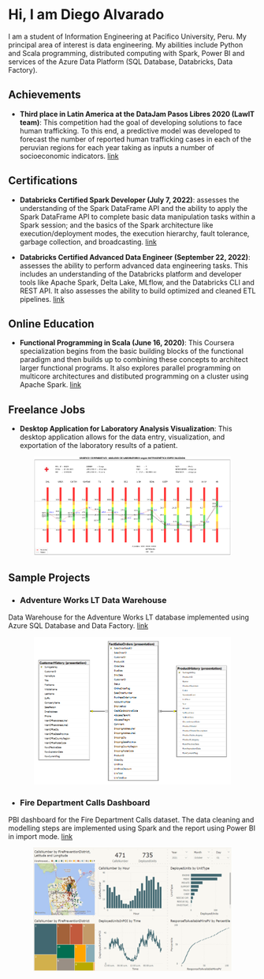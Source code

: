 
# Hi, I am Diego Alvarado

I am a student of Information Engineering at Pacifico University, Peru.
My principal area of interest is data engineering. 
My abilities include Python and Scala programming, distributed computing with Spark, 
Power BI and services of the Azure Data Platform (SQL Database, Databricks, Data Factory).


## Achievements

- **Third place in Latin America at the DataJam Pasos Libres 2020 (LawIT team)**: 
This competition had the goal of developing solutions to face human trafficking. 
To this end, a predictive model was developed to forecast the number of reported 
human trafficking cases in each of the peruvian regions for each year taking as 
inputs a number of socioeconomic indicators.
[link](https://fundacionpasoslibres.org/primera-datajam-mundial-contra-la-trata-de-personas/)

## Certifications

- **Databricks Certified Spark Developer (July 7, 2022)**: assesses the understanding of the Spark 
DataFrame API and the ability to apply the Spark DataFrame API to complete basic 
data manipulation tasks within a Spark session; and the basics of the Spark 
architecture like execution/deployment modes, the execution hierarchy, 
fault tolerance, garbage collection, and broadcasting.
[link](https://credentials.databricks.com/e5a9ae79-1f02-4df5-b7ac-ec8287d8ca87)


- **Databricks Certified Advanced Data Engineer (September 22, 2022)**: assesses the ability 
to perform advanced data engineering tasks. This includes an 
understanding of the Databricks platform and developer tools like Apache Spark, 
Delta Lake, MLflow, and the Databricks CLI and REST API. It also assesses the 
ability to build optimized and cleaned ETL pipelines. 
[link](https://credentials.databricks.com/d3a7698e-0371-4743-ac1a-b66099ef0f0f)

## Online Education

- **Functional Programming in Scala (June 16, 2020)**: This Coursera specialization begins from the basic building blocks of the functional paradigm and then builds up to combining these concepts to architect larger functional programs. It also explores parallel programming on multicore architectures and distibuted programming on a cluster using Apache Spark. [link](https://www.coursera.org/account/accomplishments/specialization/certificate/DZJPBXRTZS6L)

## Freelance Jobs

- **Desktop Application for Laboratory Analysis Visualization**: This desktop application allows for the data entry, visualization, and exportation of the laboratory results of a patient.

<p align="center">
<img src="images/lab_results.png" width="400" height="200"/>
</p>    


## Sample Projects

- ### Adventure Works LT Data Warehouse

Data Warehouse for the Adventure Works LT database implemented using Azure SQL 
Database and Data Factory. 
[link](https://github.com/DiegoAlvaradoRivera/AdvWorksLTDW)

<p align="center">
<img src="images/AdvWorksLTDW.png" width="400" height="300"/>
</p>

- ### Fire Department Calls Dashboard

PBI dashboard for the Fire Department Calls dataset. The data cleaning and 
modelling steps are implemented using Spark and the report using Power BI in 
import mode. 
[link](https://github.com/DiegoAlvaradoRivera/FireDepartmentCallsPBIDashboard)

<p align="center">
<img src="images/FDC_image.png" width="402" height="250"/>
</p>